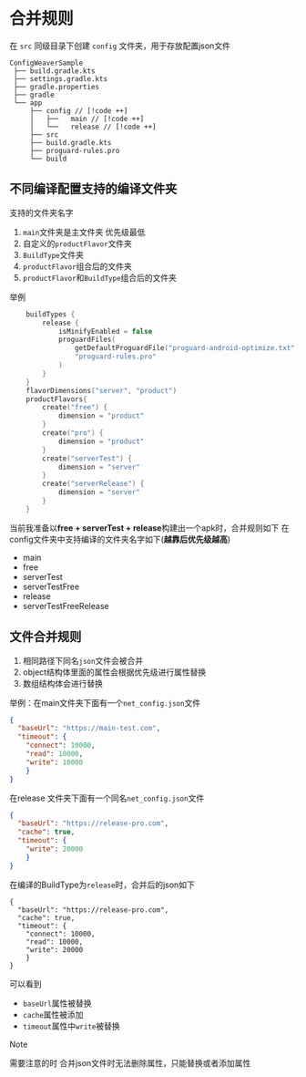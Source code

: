 # 合并规则

在 `src` 同级目录下创建 `config` 文件夹，用于存放配置json文件

```text
ConfigWeaverSample
 ├── build.gradle.kts
 ├── settings.gradle.kts
 ├── gradle.properties
 ├── gradle
 └── app
     ├── config // [!code ++]
     │   ├──   main // [!code ++]
     │   └──   release // [!code ++]
     ├── src
     ├── build.gradle.kts
     ├── proguard-rules.pro
     └── build
```
## 不同编译配置支持的编译文件夹
支持的文件夹名字
1. `main`文件夹是主文件夹 优先级最低
2. 自定义的`productFlavor`文件夹
3. `BuildType`文件夹
4. `productFlavor`组合后的文件夹
5. `productFlavor`和`BuildType`组合后的文件夹

举例
```kotlin
    buildTypes {
        release {
            isMinifyEnabled = false
            proguardFiles(
                getDefaultProguardFile("proguard-android-optimize.txt"),
                "proguard-rules.pro"
            )
        }
    }
    flavorDimensions("server", "product")
    productFlavors{
        create("free") {
            dimension = "product"
        }
        create("pro") {
            dimension = "product"
        }
        create("serverTest") {
            dimension = "server"
        }
        create("serverRelease") {
            dimension = "server"
        }
    }
```
当前我准备以**free + serverTest + release**构建出一个apk时，合并规则如下
在config文件夹中支持编译的文件夹名字如下(**越靠后优先级越高**)
- main
- free
- serverTest
- serverTestFree
- release
- serverTestFreeRelease
## 文件合并规则
1. 相同路径下同名`json`文件会被合并
2. object结构体里面的属性会根据优先级进行属性替换
3. 数组结构体会进行替换

举例：在main文件夹下面有一个`net_config.json`文件
```json
{
  "baseUrl": "https://main-test.com",
  "timeout": {
    "connect": 10000,
    "read": 10000,
    "write": 10000
    }
}
```
在release 文件夹下面有一个同名`net_config.json`文件
```json
{
  "baseUrl": "https://release-pro.com",
  "cache": true,
  "timeout": {
    "write": 20000
    }
}
```
在编译的BuildType为`release`时，合并后的json如下
```json{2,3,7}
{
  "baseUrl": "https://release-pro.com",
  "cache": true,
  "timeout": {
    "connect": 10000,
    "read": 10000,
    "write": 20000
    }
}
```
可以看到
- `baseUrl`属性被替换
- `cache`属性被添加
- `timeout`属性中`write`被替换

> [!note]
> 需要注意的时 合并json文件时无法删除属性，只能替换或者添加属性



